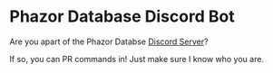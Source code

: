 <h1> Phazor Database Discord Bot </h1>
<p> Are you apart of the Phazor Databse <a target="_blank" href="https://discord.gg/KaKQwv8">Discord Server</a>?</p>
<p> If so, you can PR commands in! Just make sure I know who you are. </p>
